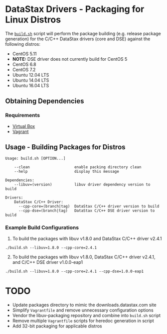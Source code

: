 # DataStax Drivers - Packaging for Linux Distros
The [`build.sh`](https://github.com/mikefero/drivers-linux-packaging) script
will perform the package building (e.g. release package generation) for the
C/C++ DataStax drivers (core and DSE) against the following distros:

- CentOS 5.11
 - **NOTE:** DSE driver does not currently build for CentOS 5
- CentOS 6.8
- CentOS 7.2
- Ubuntu 12.04 LTS
- Ubuntu 14.04 LTS
- Ubuntu 16.04 LTS

## Obtaining Dependencies

### Requirements
- [Virtual Box](https://www.virtualbox.org/wiki/Downloads)
- [Vagrant](https://www.vagrantup.com/downloads.html)

## Usage - Building Packages for Distros

```
Usage: build.sh [OPTION...]

    --clean                    enable packing directory clean
    --help                     display this message

Dependencies:
    --libuv=(version)          libuv driver dependency version to build

Drivers:
    DataStax C/C++ Driver:
      --cpp-core=(branch|tag)  DataStax C/C++ driver version to build
      --cpp-dse=(branch|tag)   DataStax C/C++ DSE driver version to build
```

### Example Build Configurations

1. To build the packages with libuv v1.8.0 and DataStax C/C++ driver v2.4.1

```
./build.sh --libuv=1.8.0 --cpp-core=2.4.1
```

2. To build the packages with libuv v1.8.0, DataStax C/C++ driver v2.4.1, and
   C/C++ DSE driver v1.0.0-eap1

```
./build.sh --libuv=1.8.0 --cpp-core=2.4.1 --cpp-dse=1.0.0-eap1
```

# TODO
- Update packages directory to mimic the downloads.datastax.com site
- Simplify `Vagrantfile` and remove unnecessary configuration options
- Vendor the libuv-packaging repository and combine into `build.sh` script
- Remove multiple `Vagrantfile` scripts for heredoc generation in script
- Add 32-bit packaging for applicable distros
